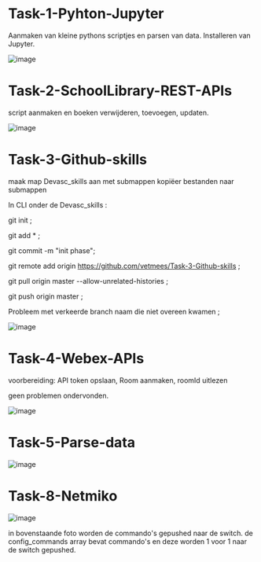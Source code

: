 # Task-1-Pyhton-Jupyter
Aanmaken van kleine pythons scriptjes en parsen van data.
Installeren van Jupyter.

![image](https://user-images.githubusercontent.com/61709524/163958423-c4f6dbef-ee59-4c5d-a723-0c2e986c1dc9.png)


# Task-2-SchoolLibrary-REST-APIs
script aanmaken en boeken verwijderen, toevoegen, updaten.

![image](https://user-images.githubusercontent.com/61709524/163958926-ab8737a6-8960-438e-a570-9c965a18f65f.png)




# Task-3-Github-skills

maak map Devasc_skills aan met submappen
kopiëer bestanden naar submappen

In CLI onder de Devasc_skills : 




git init ;


git add * ;




git commit -m  "init phase"; 



git remote add origin https://github.com/vetmees/Task-3-Github-skills ;



git pull origin master --allow-unrelated-histories ;



git push origin master ;



Probleem met verkeerde branch naam die niet overeen kwamen ;



![image](https://user-images.githubusercontent.com/61709524/163951117-f200e919-35ab-4e85-9741-e8eeadf9c630.png)




# Task-4-Webex-APIs
 
 voorbereiding: API token opslaan, Room aanmaken, roomId uitlezen 
 
 geen problemen ondervonden.
 
 ![image](https://user-images.githubusercontent.com/61709524/163956079-daa8c979-20f4-4300-be76-cf12a0d497aa.png)
 
 
 # Task-5-Parse-data
 
 
 
 ![image](https://user-images.githubusercontent.com/61709524/163981498-7fab1709-7b16-45a4-bcfc-baa67fc88fab.png)

# Task-8-Netmiko

![image](https://user-images.githubusercontent.com/61709524/168786174-ab26584f-0a2b-4394-97b1-670c232c9b1c.png)

in bovenstaande foto worden de commando's gepushed naar de switch.
de config_commands array bevat commando's en deze worden 1 voor 1 naar de switch gepushed.

 

